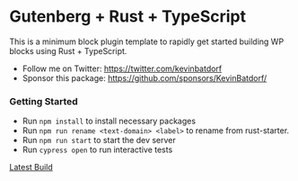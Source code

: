 # Gutenberg + Rust + TypeScript

This is a minimum block plugin template to rapidly get started building WP blocks using Rust + TypeScript.

-   Follow me on Twitter: https://twitter.com/kevinbatdorf
-   Sponsor this package: https://github.com/sponsors/KevinBatdorf/

### Getting Started

-   Run `npm install` to install necessary packages
-   Run `npm run rename <text-domain> <label>` to rename from rust-starter.
-   Run `npm run start` to start the dev server
-   Run `cypress open` to run interactive tests





[Latest Build](https://github.com/KevinBatdorf/gutenberg-rust-starter/actions/runs/10192937181)
